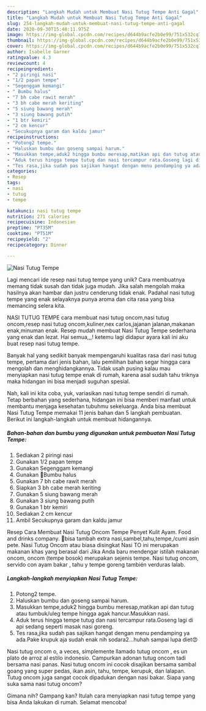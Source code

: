 ```yaml
---
description: "Langkah Mudah untuk Membuat Nasi Tutug Tempe Anti Gagal"
title: "Langkah Mudah untuk Membuat Nasi Tutug Tempe Anti Gagal"
slug: 254-langkah-mudah-untuk-membuat-nasi-tutug-tempe-anti-gagal
date: 2020-09-30T15:40:11.975Z
image: https://img-global.cpcdn.com/recipes/d644b9acfe2b0e99/751x532cq70/nasi-tutug-tempe-foto-resep-utama.jpg
thumbnail: https://img-global.cpcdn.com/recipes/d644b9acfe2b0e99/751x532cq70/nasi-tutug-tempe-foto-resep-utama.jpg
cover: https://img-global.cpcdn.com/recipes/d644b9acfe2b0e99/751x532cq70/nasi-tutug-tempe-foto-resep-utama.jpg
author: Isabelle Garner
ratingvalue: 4.3
reviewcount: 4
recipeingredient:
- "2 piringi nasi"
- "1/2 papan tempe"
- "Segenggam kemangi"
- " Bumbu halus"
- "7 bh cabe rawit merah"
- "3 bh cabe merah keriting"
- "5 siung bawang merah"
- "3 siung bawang putih"
- "1 btr kemiri"
- "2 cm kencur"
- "Secukupnya garam dan kaldu jamur"
recipeinstructions:
- "Potong2 tempe."
- "Haluskan bumbu dan goseng sampai harum."
- "Masukkan tempe,aduk2 hingga bumbu meresap,matikan api dan tutug atau tumbuk/uleg tempe hingga agak hancur.Masukkan nasi."
- "Aduk terus hingga tempe tutug dan nasi tercampur rata.Goseng lagi di api sedang seperti masak nasi goreng."
- "Tes rasa,jika sudah pas sajikan hangat dengan menu pendamping ya ada.Pake krupuk aja sudah enak nih sodara2...huhah sampai lupa diet😍"
categories:
- Resep
tags:
- nasi
- tutug
- tempe

katakunci: nasi tutug tempe 
nutrition: 271 calories
recipecuisine: Indonesian
preptime: "PT35M"
cooktime: "PT51M"
recipeyield: "2"
recipecategory: Dinner

---
```



![Nasi Tutug Tempe](https://img-global.cpcdn.com/recipes/d644b9acfe2b0e99/751x532cq70/nasi-tutug-tempe-foto-resep-utama.jpg)

Lagi mencari ide resep nasi tutug tempe yang unik? Cara membuatnya memang tidak susah dan tidak juga mudah. Jika salah mengolah maka hasilnya akan hambar dan justru cenderung tidak enak. Padahal nasi tutug tempe yang enak selayaknya punya aroma dan cita rasa yang bisa memancing selera kita.

NASI TUTUG TEMPE cara membuat nasi tutug oncom,nasi tutug oncom,resep nasi tutug oncom,kuliner,nex carlos,jajanan jalanan,makanan enak,minuman enak. Resep mudah membuat Nasi Tutug Tempe sederhana yang enak dan lezat. Hai semua,,,! ketemu lagi didapur ayara kali ini aku buat resep nasi tutug tempe.

Banyak hal yang sedikit banyak mempengaruhi kualitas rasa dari nasi tutug tempe, pertama dari jenis bahan, lalu pemilihan bahan segar hingga cara mengolah dan menghidangkannya. Tidak usah pusing kalau mau menyiapkan nasi tutug tempe enak di rumah, karena asal sudah tahu triknya maka hidangan ini bisa menjadi suguhan spesial.


Nah, kali ini kita coba, yuk, variasikan nasi tutug tempe sendiri di rumah. Tetap berbahan yang sederhana, hidangan ini bisa memberi manfaat untuk membantu menjaga kesehatan tubuhmu sekeluarga. Anda bisa membuat Nasi Tutug Tempe memakai 11 jenis bahan dan 5 langkah pembuatan. Berikut ini langkah-langkah untuk membuat hidangannya.

<!--inarticleads1-->

##### Bahan-bahan dan bumbu yang digunakan untuk pembuatan Nasi Tutug Tempe:

1. Sediakan 2 piringi nasi
1. Gunakan 1/2 papan tempe
1. Gunakan Segenggam kemangi
1. Gunakan  🔼Bumbu halus
1. Gunakan 7 bh cabe rawit merah
1. Siapkan 3 bh cabe merah keriting
1. Gunakan 5 siung bawang merah
1. Gunakan 3 siung bawang putih
1. Gunakan 1 btr kemiri
1. Sediakan 2 cm kencur
1. Ambil Secukupnya garam dan kaldu jamur


Resep Cara Membuat Nasi Tutug Oncom Tempe Penyet Kulit Ayam. Food and drinks company. 💬bisa tambah extra nasi,sambel,tahu,tempe,/cumi asin pete. Nasi Tutug Oncom atau biasa disingkat Nasi TO ini merupakan makanan khas yang berasal dari Jika Anda baru mendengar istilah makanan oncom, oncom (tempe bosok) merupakan sejenis tempe. Nasi tutug oncom, servido con ayam bakar , tahu y tempe goreng también verduras lalab. 

<!--inarticleads2-->

##### Langkah-langkah menyiapkan Nasi Tutug Tempe:

1. Potong2 tempe.
1. Haluskan bumbu dan goseng sampai harum.
1. Masukkan tempe,aduk2 hingga bumbu meresap,matikan api dan tutug atau tumbuk/uleg tempe hingga agak hancur.Masukkan nasi.
1. Aduk terus hingga tempe tutug dan nasi tercampur rata.Goseng lagi di api sedang seperti masak nasi goreng.
1. Tes rasa,jika sudah pas sajikan hangat dengan menu pendamping ya ada.Pake krupuk aja sudah enak nih sodara2...huhah sampai lupa diet😍


Nasi tutug oncom o, a veces, simplemente llamado tutug oncom , es un plato de arroz al estilo indonesio. Campurkan adonan tutug oncom tadi bersama nasi panas. Nasi tutug oncom ini cocok disajikan bersama sambal goang yang super pedas, ikan asin, tahu, tempe, kerupuk, dan lalapan. Tutug oncom juga sangat cocok dipadukan dengan nasi bakar. Siapa yang suka sama nasi tutug oncom? 

Gimana nih? Gampang kan? Itulah cara menyiapkan nasi tutug tempe yang bisa Anda lakukan di rumah. Selamat mencoba!

